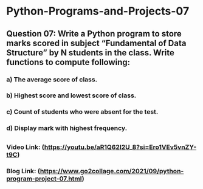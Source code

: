 # Python-Programs-and-Projects-07

## Question 07: Write a Python program to store marks scored in subject “Fundamental of Data Structure” by N students in the class. Write functions to compute following:
### a) The average score of class.
### b) Highest score and lowest score of class.
### c) Count of students who were absent for the test.
### d) Display mark with highest frequency.

## 

### Video Link: (https://youtu.be/aR1Q62I2U_8?si=Ero1VEv5vnZY-t9C)

### Blog Link: (https://www.go2collage.com/2021/09/python-program-project-07.html)
